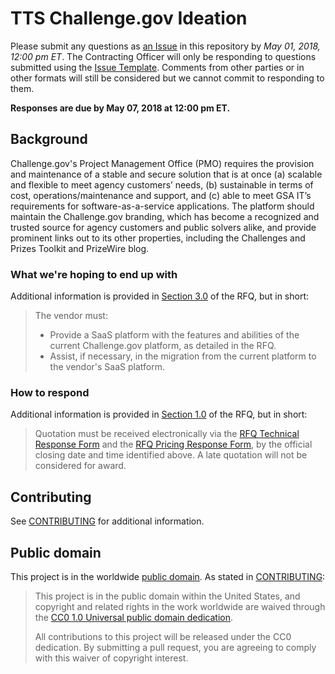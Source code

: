 # TTS Challenge.gov Ideation

Please submit any questions as [an Issue](https://github.com/18F/tts-buy-challengegov-ideation/issues) in this repository by *May 01, 2018, 12:00 pm ET*. The Contracting Officer will only be responding to questions submitted using the [Issue Template](ISSUE_TEMPLATE.md). Comments from other parties or in other formats will still be considered but we cannot commit to responding to them.

**Responses are due by May 07, 2018 at 12:00 pm ET.**

## Background

Challenge.gov's Project Management Office (PMO) requires the provision and maintenance of a stable and secure solution that is at once (a) scalable and flexible to meet agency customers’ needs, (b) sustainable in terms of cost, operations/maintenance and support, and (c) able to meet GSA IT’s requirements for software-as-a-service applications. The platform should maintain the Challenge.gov branding, which has become a recognized and trusted source for agency customers and public solvers alike, and provide prominent links out to its other properties, including the Challenges and Prizes Toolkit and PrizeWire blog.

### What we're hoping to end up with

Additional information is provided in [Section 3.0](https://github.com/18F/tts-buy-challengegov-ideation/blob/master/solicitation_documents/RFQ.md#requirements) of the RFQ, but in short:

> The vendor must:
>
> - Provide a SaaS platform with the features and abilities of the current Challenge.gov platform, as detailed in the RFQ.
> - Assist, if necessary, in the migration from the current platform to the vendor's SaaS platform.

### How to respond

Additional information is provided in [Section 1.0](https://github.com/18F/tts-buy-challengegov-ideation/blob/master/solicitation_documents/RFQ.md#instructions) of the RFQ, but in short:

> Quotation must be received electronically via the [RFQ Technical Response Form](https://goo.gl/forms/j3bXvqU5N89Lod5v2) and the [RFQ Pricing Response Form](https://goo.gl/forms/P8deQ8r9Zweezmsw2), by the official closing date and time identified above. A late quotation will not be considered for award.

## Contributing

See [CONTRIBUTING](CONTRIBUTING.md) for additional information.

## Public domain

This project is in the worldwide [public domain](LICENSE.md). As stated in [CONTRIBUTING](CONTRIBUTING.md):

> This project is in the public domain within the United States, and copyright and related rights in the work worldwide are waived through the [CC0 1.0 Universal public domain dedication](https://creativecommons.org/publicdomain/zero/1.0/).
>
> All contributions to this project will be released under the CC0 dedication. By submitting a pull request, you are agreeing to comply with this waiver of copyright interest.
